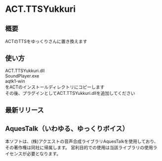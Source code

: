 ACT.TTSYukkuri
============

概要
-------------
ACTのTTSをゆっくりさんに置き換えます
  
  
使い方
--------------
ACT.TTSYukkuri.dll  
SoundPlayer.exe  
aqtk1-win  
をACTのインストールディレクトリにコピーします  
その後、プラグインとしてACT.TTSYukkuri.dllを追加してください
  
  
最新リリース
--------------
  
  
AquesTalk（いわゆる、ゆっくりボイス）
--------------
本ソフトは、(株)アクエストの音声合成ライブラリAquesTalkを使用しており、その著作権は同社に帰属します。
営利目的での使用は当該ライブラリの使用ライセンスが必要となります。



